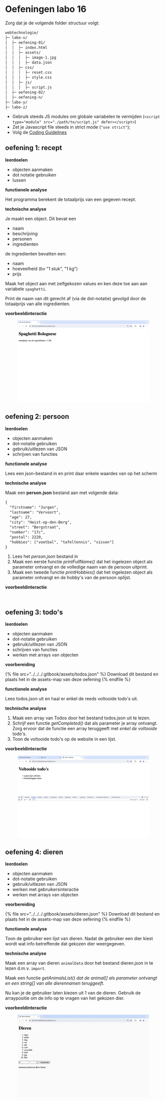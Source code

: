 # Oefeningen labo 16

Zorg dat je de volgende folder structuur volgt:

```
webtechnologie/
├─ labo-x/
│  ├─ oefening-01/
│  │  ├─ index.html
│  │  ├─ assets/
│  │  │  ├─ image-1.jpg 
│  │  │  ├─ data.json 
│  │  ├─ css/
│  │  │  ├─ reset.css
│  │  │  ├─ style.css
│  │  ├─ js/
│  │  │  ├─ script.js
│  ├─ oefening-02/
│  ├─ oefening-n/
├─ labo-y/
├─ labo-z/      
```

- Gebruik steeds JS modules om globale variabelen te vermijden (`<script type="module" src="./path/to/script.js" defer></script>`)
- Zet je Javascript file steeds in strict mode (`"use strict"`);
- Volg de [Coding Guidelines](https://apwt.gitbook.io/webtechnologie/coding-guidelines)

## oefening 1: recept

**leerdoelen**

* objecten aanmaken
* dot notatie gebruiken
* lussen

**functionele analyse**

Het programma berekent de totaalprijs van een gegeven recept.

**technische analyse**

Je maakt een object. Dit bevat een

* naam
* beschrijving
* personen
* ingredienten

de ingredienten bevatten een:

* naam
* hoeveelheid (bv "1 stuk", "1 kg")
* prijs

Maak het object aan met zelfgekozen values en ken deze toe aan aan variabele `spaghetti`.

Print de naam van dit gerecht af (via de dot-notatie) gevolgd door de totaalprijs van alle ingredienten.

**voorbeeldinteractie**

<figure><img src="../../../.gitbook/assets/js-9-oef1.png" alt=""><figcaption></figcaption></figure>

## oefening 2: persoon

**leerdoelen**

* objecten aanmaken
* dot-notatie gebruiken
* gebruik/uitlezen van JSON
* schrijven van functies

**functionele analyse**

Lees een json-bestand in en print daar enkele waardes van op het scherm

**technische analyse**

Maak een **person.json** bestand aan met volgende data:

```
{
  "firstname": "Jurgen",
  "lastname": "Vervoort",
  "age": 27,
  "city": "Heist-op-den-Berg",
  "street": "Bergstraat",
  "number": "17c",
  "postal": 2220,
  "hobbies": ["voetbal", "tafeltennis", "vissen"]
}
```

1. Lees het _person.json_ bestand in
2. Maak een eerste functie _printFullName()_ dat het ingelezen object als parameter ontvangt en de volledige naam van de persoon uitprint.
3. Maak een tweede functie _printHobbies()_ dat het ingelezen object als parameter ontvangt en de hobby's van de persoon oplijst.

**voorbeeldinteractie**

<figure><img src="../../.gitbook/assets/js-9-oef2.png" alt=""><figcaption></figcaption></figure>

## oefening 3: todo's

**leerdoelen**

* objecten aanmaken
* dot-notatie gebruiken
* gebruik/uitlezen van JSON
* schrijven van functies
* werken met arrays van objecten

**voorbereiding**

{% file src="../../../.gitbook/assets/todos.json" %}
Download dit bestand en plaats het in de assets-map van deze oefening
{% endfile %}

**functionele analyse**

Lees todos.json uit en haal er enkel de reeds voltooide todo's uit.

**technische analyse**

1. Maak een array van Todos door het bestand todos.json uit te lezen.
2. Schrijf een functie _getCompleted()_ dat als parameter je array ontvangt. Zorg ervoor dat de functie een array teruggeeft met _enkel de voltooide_ todo's.
3. Toon de voltooide todo's op de website in een lijst.

**voorbeeldinteractie**

<figure><img src="../../../.gitbook/assets/js-9-oef3.png" alt=""><figcaption></figcaption></figure>

## oefening 4: dieren

**leerdoelen**

* objecten aanmaken
* dot-notatie gebruiken
* gebruik/uitlezen van JSON
* werken met gebruikersinteractie
* werken met arrays van objecten

**voorbereiding**

{% file src="../../../.gitbook/assets/dieren.json" %}
Download dit bestand en plaats het in de assets-map van deze oefening
{% endfile %}

**functionele analyse**

Toon de gebruiker een lijst van dieren. Nadat de gebruiker een dier kiest wordt wat info betreffende dat gekozen dier weergegeven.

**technische analyse**

Maak een array van dieren `animalData` door het bestand dieren.json in te lezen d.m.v. `import`.

Maak een functie _getAnimalsList() dat de animal\[] als parameter ontvangt en een string\[] van alle dierennamen teruggeeft._

Nu kan je de gebruiker laten kiezen uit 1 van de dieren. Gebruik de arraypositie om de info op te vragen van het gekozen dier.

**voorbeeldinteractie**

<figure><img src="../../../.gitbook/assets/js-9-oef4.gif" alt=""><figcaption></figcaption></figure>
